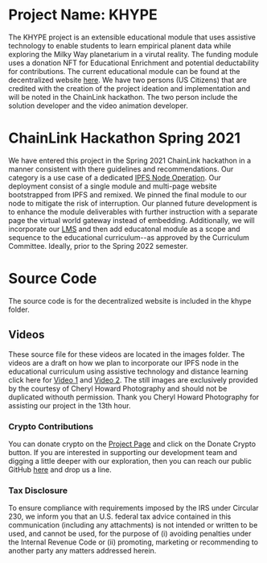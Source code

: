 # Project Name: KHYPE
The KHYPE project is an extensible educational module that uses assistive technology to enable students to learn empirical planent data while exploring the Milky Way planetarium in a virutal reality. The funding module uses a donation NFT for Educational Enrichment and potential deductability for contributions. The current educational module can be found at the decentralized website [here](https://turpinhill.eth.link). We have two persons (US Citizens) that are credited with the creation of the project ideation and implementation and will be noted in the ChainLink hackathon. The two person include the solution developer and the video animation developer.

# ChainLink Hackathon Spring 2021
We have entered this project in the Spring 2021 ChainLink hackathon in a manner consistent with there guidelines and recommendations. Our category is a use case of a dedicated [IPFS Node Operation](https://ipfs.io). Our deployment consist of a single module and multi-page website bootstrapped from IPFS and remixed. We pinned the final module to our node to mitigate the risk of interruption. Our planned future development is to enhance the module deliverables with further instruction with a separate page the virtual world gateway instead of embedding. Additionally, we will incorporate our [LMS](https://edu.cybercorps.io) and then add educatonal module as a scope and sequence to the educational curriculum--as approved by the Curriculum Committee. Ideally, prior to the Spring 2022 semester.

# Source Code
The source code is for the decentralized website is included in the khype folder.

## Videos
These source file for these videos are located in the images folder. The videos are a draft on how we plan to incorporate our IPFS node in the educational curriculum using assistive technology and distance learning click here for [Video 1](https://youtu.be/HxoveJJh48M) and [Video 2](https://youtu.be/wvULmnIJA0k). The still images are exclusively provided by the courtesy of Cheryl Howard Photography and should not be duplicated withouth permission. Thank you Cheryl Howard Photography for assisting our project in the 13th hour.

### Crypto Contributions
You can donate crypto on the [Project Page](https://turpinhill.eth.link) and click on the Donate Crypto button. If you are interested in supporting our development team and digging a little deeper with our exploration, then you can reach our public GitHub [here](https://github.com/turpinhill/turpinhill/tree/main) and drop us a line.

### Tax Disclosure
To ensure compliance with requirements imposed by the IRS under Circular 230, we inform you that an U.S. federal tax advice contained in this communication (including any attachments) is not intended or written to be used, and cannot be used, for the purpose of (i) avoiding penalties under the Internal Revenue Code or (ii) promoting, marketing or recommending to another party any matters addressed herein.
